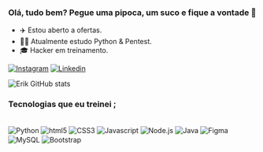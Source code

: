 ### Olá, tudo bem? Pegue uma pipoca, um suco e fique a vontade 👋

- ✈️ Estou aberto a ofertas.
- 👨‍💻 Atualmente estudo Python & Pentest.
- 🎓 Hacker em treinamento.

 [![Instagram](https://img.shields.io/badge/Instagram-E4405F?style=for-the-badge&logo=instagram&logoColor=white)](https://www.instagram.com/hacked_by_kire/)
 [![Linkedin](https://img.shields.io/badge/LinkedIn-0077B5?style=for-the-badge&logo=linkedin&logoColor=white)](https://www.linkedin.com/in/erik-ferrari-3a1700238/)
 
 
 ![Erik GitHub stats](https://github-readme-stats.vercel.app/api?username=ErikLMFerrari&show_icons=true&theme=dark)
 
 
 ### Tecnologias que eu treinei ;
 
<div style="display: inline_block"> </br>
   <img align="center" alt="Python" src ="https://img.shields.io/badge/Python-3776AB?style=for-the-badge&logo=python&logoColor=white" />
   <img align="center" alt="html5" src ="https://img.shields.io/badge/HTML5-E34F26?style=for-the-badge&logo=html5&logoColor=white" />
   <img align="center" alt="CSS3" src ="https://img.shields.io/badge/CSS3-1572B6?style=for-the-badge&logo=css3&logoColor=white" />
   <img align="center" alt="Javascript" src ="https://img.shields.io/badge/JavaScript-F7DF1E?style=for-the-badge&logo=javascript&logoColor=black" />
   <img align="center" alt="Node.js" src ="https://img.shields.io/badge/Node.js-43853D?style=for-the-badge&logo=node.js&logoColor=white" />
   <img align="center" alt="Java" src ="https://img.shields.io/badge/Java-ED8B00?style=for-the-badge&logo=openjdk&logoColor=white" />
   <img align="center" alt="Figma" src ="https://img.shields.io/badge/Figma-F24E1E?style=for-the-badge&logo=figma&logoColor=white" />
   <img align="center" alt="MySQL" src ="https://img.shields.io/badge/MySQL-00000F?style=for-the-badge&logo=mysql&logoColor=white" />
   <img align="center" alt="Bootstrap" src ="https://img.shields.io/badge/Bootstrap-563D7C?style=for-the-badge&logo=bootstrap&logoColor=white" />
 </div>
 
 
 
 
 
 

  

